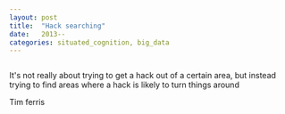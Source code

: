 ```yaml
---
layout: post
title:  "Hack searching"
date:   2013--
categories: situated_cognition, big_data
---
```


![]()

It's not really about trying to get a hack out of a certain area, but instead trying to find areas where a hack is likely to turn things around

Tim ferris
